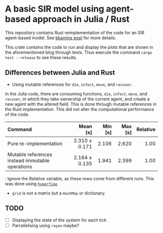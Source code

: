 # A basic SIR model using agent-based approach in Julia / Rust

This repository contains Rust reimplementation of the code for an SIR agent-based model. See [bkamins post](https://bkamins.github.io/julialang/2020/08/22/sir.html) for more details.

This crate contains the code to run and display the plots that are shown in the aforementioned blog
through tests. Thus execute the command `cargo test --release` to see these results.

## Differences between Julia and Rust

- Using mutable references for `die`, `infect`, `move`, and `recover`. 

In the Julia code, there are consuming functions, `die`, `infect`, `move`, and `recover`,
in which they take ownership of the current agent, and create a new agent with the altered
field. This is done through mutable references in the Rust implementation.
This did not alter the computational performance of the code.

| Command | Mean [s] | Min [s] | Max [s] | Relative |
|:---|---:|---:|---:|---:|
| Pure re-implementation | 2.310 ± 0.171 | 2.106 | 2.620 | 1.00 |
| Mutable references instead immutable operations | 2.164 ± 0.135 | 1.941 | 2.399 | 1.00 |

: Ignore the Relative variable, as these rows come from different runs. This was done using [`hyperfine`](https://github.com/sharkdp/hyperfine)

- `grid` is not a matrix but a `HashMap` or dictionary.

## TODO

- [ ] Displaying the state of the system for each tick
- [ ] Parrallelising using `rayon` maybe?